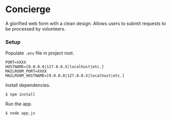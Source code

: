 Concierge
=========
A glorified web form with a clean design. Allows users to submit requests to be processed by volunteers.


### Setup
Populate ```.env``` file in project root.
```
PORT=XXXX
HOSTNAME=[0.0.0.0|127.0.0.X|localhost|etc.]
MAILROOM_PORT=XXXX
MAILROOM_HOSTNAME=[0.0.0.0|127.0.0.X|localhost|etc.]
```

Install dependencies.
```
$ npm install
```

Run the app.
```
$ node app.js
```
